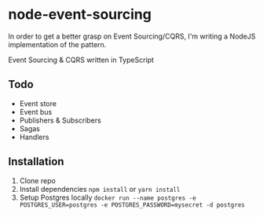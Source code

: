 # node-event-sourcing

In order to get a better grasp on Event Sourcing/CQRS, I'm writing a NodeJS implementation of the pattern.

Event Sourcing & CQRS written in TypeScript

## Todo

- Event store
- Event bus
- Publishers & Subscribers
- Sagas
- Handlers

## Installation

1. Clone repo
2. Install dependencies
  `npm install` or `yarn install`
3. Setup Postgres locally
    `docker run --name postgres -e POSTGRES_USER=postgres -e POSTGRES_PASSWORD=mysecret -d postgres`
